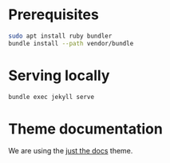 # Prerequisites
```bash
sudo apt install ruby bundler
bundle install --path vendor/bundle
```

# Serving locally
```bash
bundle exec jekyll serve
```

# Theme documentation
We are using the [just the docs](https://just-the-docs.github.io/just-the-docs/) theme.
